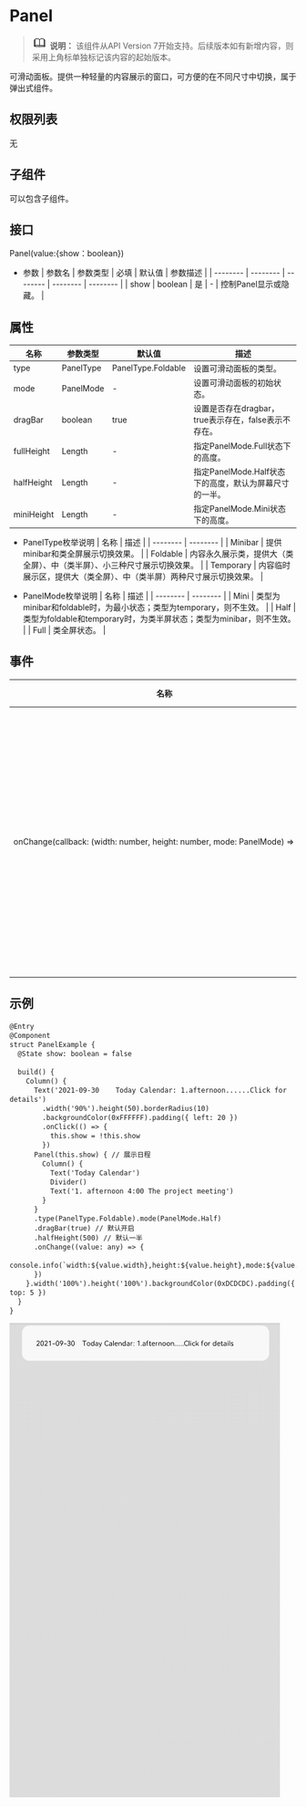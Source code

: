 # Panel

> ![icon-note.gif](public_sys-resources/icon-note.gif) **说明：**
> 该组件从API Version 7开始支持。后续版本如有新增内容，则采用上角标单独标记该内容的起始版本。


可滑动面板。提供一种轻量的内容展示的窗口，可方便的在不同尺寸中切换，属于弹出式组件。


## 权限列表

无


## 子组件

可以包含子组件。


## 接口

Panel(value:{show：boolean})

- 参数
  | 参数名 | 参数类型 | 必填 | 默认值 | 参数描述 | 
  | -------- | -------- | -------- | -------- | -------- |
  | show | boolean | 是 | - | 控制Panel显示或隐藏。 | 


## 属性

| 名称 | 参数类型 | 默认值 | 描述 |
| -------- | -------- | -------- | -------- |
| type | PanelType | PanelType.Foldable | 设置可滑动面板的类型。 |
| mode | PanelMode | - | 设置可滑动面板的初始状态。 |
| dragBar | boolean | true | 设置是否存在dragbar，true表示存在，false表示不存在。 |
| fullHeight | Length | - | 指定PanelMode.Full状态下的高度。 |
| halfHeight | Length | - | 指定PanelMode.Half状态下的高度，默认为屏幕尺寸的一半。 |
| miniHeight | Length | - | 指定PanelMode.Mini状态下的高度。 |

- PanelType枚举说明
  | 名称 | 描述 | 
  | -------- | -------- |
  | Minibar | 提供minibar和类全屏展示切换效果。 | 
  | Foldable | 内容永久展示类，提供大（类全屏）、中（类半屏）、小三种尺寸展示切换效果。 | 
  | Temporary | 内容临时展示区，提供大（类全屏）、中（类半屏）两种尺寸展示切换效果。 | 

- PanelMode枚举说明
  | 名称 | 描述 | 
  | -------- | -------- |
  | Mini | 类型为minibar和foldable时，为最小状态；类型为temporary，则不生效。 | 
  | Half | 类型为foldable和temporary时，为类半屏状态；类型为minibar，则不生效。 | 
  | Full | 类全屏状态。 | 


## 事件

| 名称 | 功能描述 | 
| -------- | -------- |
| onChange(callback:&nbsp;(width:&nbsp;number,&nbsp;height:&nbsp;number,&nbsp;mode:&nbsp;PanelMode)&nbsp;=&gt;&nbsp;void) | 当可滑动面板发生状态变化时触发，&nbsp;返回的height值为内容区高度值，当dragbar属性为true时，panel本身的高度值为dragbar高度加上内容区高度。 | 


## 示例

```
@Entry
@Component
struct PanelExample {
  @State show: boolean = false

  build() {
    Column() {
      Text('2021-09-30    Today Calendar: 1.afternoon......Click for details')
        .width('90%').height(50).borderRadius(10)
        .backgroundColor(0xFFFFFF).padding({ left: 20 })
        .onClick(() => {
          this.show = !this.show
        })
      Panel(this.show) { // 展示日程
        Column() {
          Text('Today Calendar')
          Divider()
          Text('1. afternoon 4:00 The project meeting')
        }
      }
      .type(PanelType.Foldable).mode(PanelMode.Half)
      .dragBar(true) // 默认开启
      .halfHeight(500) // 默认一半
      .onChange((value: any) => {
        console.info(`width:${value.width},height:${value.height},mode:${value.mode}`)
      })
    }.width('100%').height('100%').backgroundColor(0xDCDCDC).padding({ top: 5 })
  }
}
```

![zh-cn_image_0000001174422896](figures/zh-cn_image_0000001174422896.gif)
